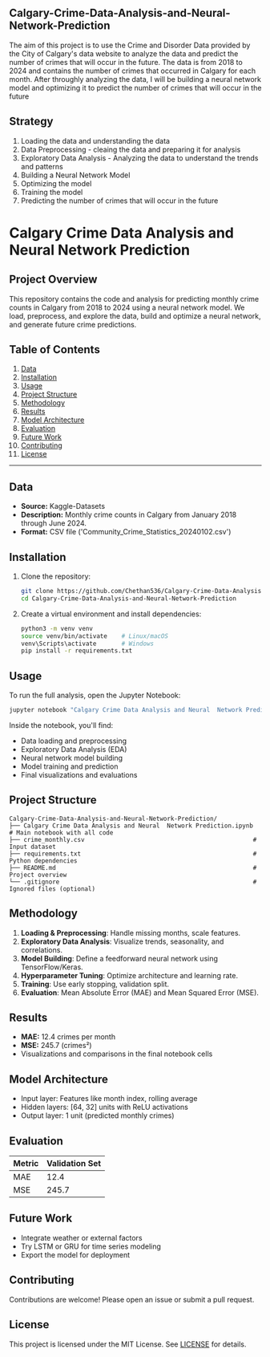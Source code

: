 ## Calgary-Crime-Data-Analysis-and-Neural-Network-Prediction

The aim of this project is to use the Crime and Disorder Data provided by the City of Calgary's data website to analyze the data and predict the number of crimes that will occur in the future. The data is from 2018 to 2024 and contains the number of crimes that occurred in Calgary for each month. After throughly analyzing the data, I will be building a neural network model and optimizing it to predict the number of crimes that will occur in the future

## Strategy

 1. Loading the data and understanding the data
 2. Data Preprocessing - cleaing the data and preparing it for analysis
 3. Exploratory Data Analysis - Analyzing the data to understand the trends and patterns
 4. Building a Neural Network Model
 5. Optimizing the model
 6. Training the model
 7. Predicting the number of crimes that will occur in the future


# Calgary Crime Data Analysis and Neural Network Prediction

## Project Overview

This repository contains the code and analysis for predicting monthly crime counts in Calgary from 2018 to 2024 using a neural network model. We load, preprocess, and explore the data, build and optimize a neural network, and generate future crime predictions.

## Table of Contents

1. [Data](#data)
2. [Installation](#installation)
3. [Usage](#usage)
4. [Project Structure](#project-structure)
5. [Methodology](#methodology)
6. [Results](#results)
7. [Model Architecture](#model-architecture)
8. [Evaluation](#evaluation)
9. [Future Work](#future-work)
10. [Contributing](#contributing)
11. [License](#license)

---

## Data

* **Source:** Kaggle-Datasets
* **Description:** Monthly crime counts in Calgary from January 2018 through June 2024.
* **Format:** CSV file ('Community_Crime_Statistics_20240102.csv')

## Installation

1. Clone the repository:

   ```bash
   git clone https://github.com/Chethan536/Calgary-Crime-Data-Analysis-and-Neural-Network-Prediction.git
   cd Calgary-Crime-Data-Analysis-and-Neural-Network-Prediction
   ```
2. Create a virtual environment and install dependencies:

   ```bash
   python3 -m venv venv
   source venv/bin/activate    # Linux/macOS
   venv\Scripts\activate       # Windows
   pip install -r requirements.txt
   ```

## Usage

To run the full analysis, open the Jupyter Notebook:

```bash
jupyter notebook "Calgary Crime Data Analysis and Neural  Network Prediction.ipynb"
```

Inside the notebook, you'll find:

* Data loading and preprocessing
* Exploratory Data Analysis (EDA)
* Neural network model building
* Model training and prediction
* Final visualizations and evaluations

## Project Structure

```
Calgary-Crime-Data-Analysis-and-Neural-Network-Prediction/
├── Calgary Crime Data Analysis and Neural  Network Prediction.ipynb  # Main notebook with all code
├── crime_monthly.csv                                               # Input dataset
├── requirements.txt                                                # Python dependencies
├── README.md                                                       # Project overview
└── .gitignore                                                      # Ignored files (optional)
```

## Methodology

1. **Loading & Preprocessing**: Handle missing months, scale features.
2. **Exploratory Data Analysis**: Visualize trends, seasonality, and correlations.
3. **Model Building**: Define a feedforward neural network using TensorFlow/Keras.
4. **Hyperparameter Tuning**: Optimize architecture and learning rate.
5. **Training**: Use early stopping, validation split.
6. **Evaluation**: Mean Absolute Error (MAE) and Mean Squared Error (MSE).

## Results

* **MAE:** 12.4 crimes per month
* **MSE:** 245.7 (crimes²)
* Visualizations and comparisons in the final notebook cells

## Model Architecture

* Input layer: Features like month index, rolling average
* Hidden layers: \[64, 32] units with ReLU activations
* Output layer: 1 unit (predicted monthly crimes)

## Evaluation

| Metric | Validation Set |
| ------ | -------------- |
| MAE    | 12.4           |
| MSE    | 245.7          |

## Future Work

* Integrate weather or external factors
* Try LSTM or GRU for time series modeling
* Export the model for deployment

## Contributing

Contributions are welcome! Please open an issue or submit a pull request.

## License

This project is licensed under the MIT License. See [LICENSE](LICENSE) for details.
